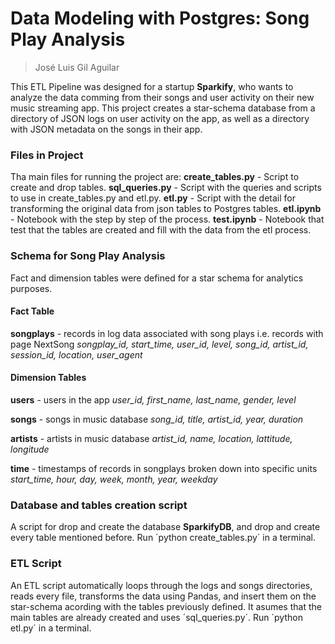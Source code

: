 # Data Modeling with Postgres: Song Play Analysis
> José Luis Gil Aguilar

This ETL Pipeline was designed for a startup **Sparkify**, who wants to analyze the data comming from their songs and user activity on their new music streaming app. This project creates a star-schema database from a directory of JSON logs on user activity on the app, as well as a directory with JSON metadata on the songs in their app.

### Files in Project
Tha main files for running the project are:
**create_tables.py** - Script to create and drop tables.
**sql_queries.py** - Script with the queries and scripts to use in create_tables.py and etl.py.
**etl.py** - Script with the detail for transforming the original data from json tables to Postgres tables.
**etl.ipynb** - Notebook with the step by step of the process.
**test.ipynb** - Notebook that test that the tables are created and fill with the data from the etl process.

### Schema for Song Play Analysis
Fact and dimension tables were defined for a star schema for analytics purposes.

#### Fact Table
**songplays** - records in log data associated with song plays i.e. records with page NextSong
*songplay_id, start_time, user_id, level, song_id, artist_id, session_id, location, user_agent*

#### Dimension Tables
**users** - users in the app
*user_id, first_name, last_name, gender, level*

**songs** - songs in music database
*song_id, title, artist_id, year, duration*

**artists** - artists in music database
*artist_id, name, location, lattitude, longitude*

**time** - timestamps of records in songplays broken down into specific units
*start_time, hour, day, week, month, year, weekday*

### Database and tables creation script
A script for drop and create the database **SparkifyDB**, and drop and create every table mentioned before. Run ´python create_tables.py´ in a terminal.

### ETL Script
An ETL script automatically loops through the logs and songs directories, reads every file, transforms the data using Pandas, and insert them on the star-schema acording with the tables previously defined. It asumes that the main tables are already created and uses ´sql_queries.py´. Run ´python etl.py´ in a terminal.
